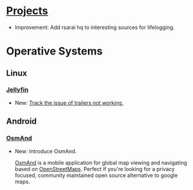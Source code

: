 # [Projects](projects.md)

* Improvement: Add rsarai hq to interesting sources for lifelogging.

# Operative Systems

## Linux

### [Jellyfin](jellyfin.md)

* New: [Track the issue of trailers not working.](jellyfin.md#issues)

## Android

### [OsmAnd](osmand.md)

* New: Introduce OsmAnd.

    [OsmAnd](https://osmand.net) is a mobile application for global map viewing and
    navigating based on [OpenStreetMaps](https://osm.org). Perfect if you're looking
    for a privacy focused, community maintained open source alternative to google
    maps.